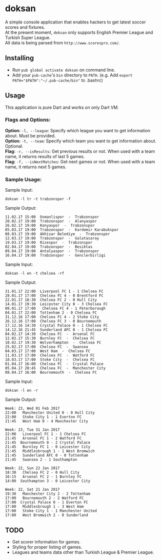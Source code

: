 # doksan
A simple console application that enables hackers to get latest soccer scores and fixtures.  
At the present moment, ```doksan``` only supports English Premier League and Turkish Super League.  
All data is being parsed from ```http://www.scorespro.com/```.  

## Installing
- Run ```pub global activate doksan``` on command line.  
- Add your ```pub-cache```'s ```bin``` directory to ```PATH```. (e.g. Add ```export PATH="$PATH":"~/.pub-cache/bin"``` to .bashrc)  

## Usage
This application is pure Dart and works on only Dart VM.  

### Flags and Options:
**Option:** ```-l, --league```: Specify which league you want to get information about. Must be provided.  
**Option:** ```-t, --team```: Specify which team you want to get information about. Optional.  
**Flag:** ```-r, --isResults```: Get previous results or not. When used with a team name, it returns results of last 5 games.  
**Flag:** ```-f, --isNextMatches```: Get next games or not. When used with a team name, it returns next 5 games.  


### Sample Usage:
Sample Input:  
```
doksan -l tr -t trabzonspor -f
```

Sample Output:  

```
11.02.17 15:00  Osmanlispor  -  Trabzonspor  
20.02.17 19:00  Trabzonspor  -  Alanyaspor  
26.02.17 19:00  Konyaspor  -  Trabzonspor  
05.03.17 19:00  Trabzonspor  -  Kardemir Karabukspor  
08.03.17 19:00  Akhisar Belediye  -  Trabzonspor  
12.03.17 19:00  Trabzonspor  -  Galatasaray  
19.03.17 19:00  Rizespor  -  Trabzonspor  
02.04.17 19:00  Trabzonspor  -  Besiktas  
09.04.17 19:00  Antalyaspor  -  Trabzonspor  
16.04.17 19:00  Trabzonspor  -  Genclerbirligi  
```

Sample Input:  
```
doksan -l en -t chelsea -rf
```

Sample Output:  

```
31.01.17 22:00  Liverpool FC 1 - 1 Chelsea FC  
28.01.17 17:00  Chelsea FC 4 - 0 Brentford FC  
22.01.17 18:30  Chelsea FC 2 - 0 Hull City  
14.01.17 19:30  Leicester City 0 - 3 Chelsea FC  
08.01.17 17:00   Chelsea FC 4 - 1 Peterborough  
04.01.17 22:00  Tottenham 2 - 0 Chelsea FC  
31.12.16 17:00  Chelsea FC 4 - 2 Stoke City  
26.12.16 17:00  Chelsea FC 3 - 0 Bournemouth  
17.12.16 14:30  Crystal Palace 0 - 1 Chelsea FC  
14.12.16 21:45  Sunderland AFC 0 - 1 Chelsea FC  
04.02.17 14:30  Chelsea FC  -  Arsenal FC  
12.02.17 15:30  Burnley FC  -  Chelsea FC  
18.02.17 19:30  Wolverhampton  -  Chelsea FC  
25.02.17 17:00  Chelsea FC  -  Swansea  
04.03.17 17:00  West Ham  -  Chelsea FC  
11.03.17 17:00  Chelsea FC  -  Watford FC  
18.03.17 17:00  Stoke City  -  Chelsea FC  
01.04.17 16:00  Chelsea FC  -  Crystal Palace  
05.04.17 20:45  Chelsea FC  -  Manchester City  
08.04.17 16:00  Bournemouth  -  Chelsea FC
```

Sample Input:  
```
doksan -l en -r
```

Sample Output:  

```
Week: 23, Wed 01 Feb 2017
22:00   Manchester United 0 - 0 Hull City  
22:00   Stoke City 1 - 1 Everton FC  
21:45   West Ham 0 - 4 Manchester City  

Week: 23, Tue 31 Jan 2017
22:00   Liverpool FC 1 - 1 Chelsea FC  
21:45   Arsenal FC 1 - 2 Watford FC  
21:45  Bournemouth 0 - 2 Crystal Palace  
21:45   Burnley FC 1 - 0 Leicester City  
21:45   Middlesbrough 1 - 1 West Bromwich  
21:45   Sunderland AFC 0 - 0 Tottenham  
21:45   Swansea 2 - 1 Southampton  

Week: 22, Sun 22 Jan 2017
18:30   Chelsea FC 2 - 0 Hull City  
16:15   Arsenal FC 2 - 1 Burnley FC  
14:00  Southampton 3 - 0 Leicester City  

Week: 22, Sat 21 Jan 2017
19:30   Manchester City 2 - 2 Tottenham  
17:00   Bournemouth 2 - 2 Watford FC  
17:00  Crystal Palace 0 - 1 Everton FC  
17:00   Middlesbrough 1 - 3 West Ham  
17:00   Stoke City 1 - 1 Manchester United  
17:00   West Bromwich 2 - 0 Sunderland
```

## TODO
- Get scorer information for games.
- Styling for proper listing of games.
- Leagues and teams data other than Turkish League & Premier League.